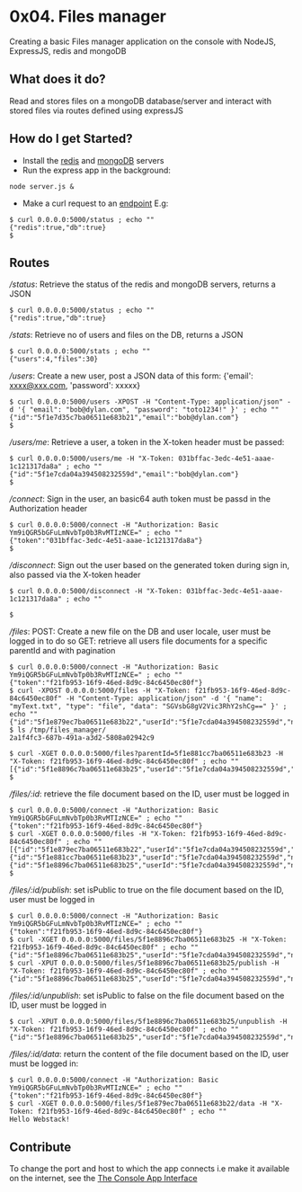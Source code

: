 # 0x04. Files manager
Creating a basic Files manager application on the console with NodeJS, ExpressJS, redis and mongoDB

## What does it do?
Read and stores files on a mongoDB database/server and interact with stored files via routes defined using expressJS

## How do I get Started?
- Install the [redis]() and [mongoDB]() servers
- Run the express app in the background: 
```
node server.js &
```
- Make a curl request to an [endpoint](##Routes) E.g:
```
$ curl 0.0.0.0:5000/status ; echo ""
{"redis":true,"db":true}
$
```

## Routes
_/status_: Retrieve the status of the redis and mongoDB servers, returns a JSON
```
$ curl 0.0.0.0:5000/status ; echo ""
{"redis":true,"db":true}
```

_/stats_: Retrieve no of users and files on the DB, returns a JSON
```
$ curl 0.0.0.0:5000/stats ; echo ""
{"users":4,"files":30}
```

_/users_: Create a new user, post a JSON data of this form: {'email': xxxx@xxx.com, 'password': xxxxx}
```
$ curl 0.0.0.0:5000/users -XPOST -H "Content-Type: application/json" -d '{ "email": "bob@dylan.com", "password": "toto1234!" }' ; echo ""
{"id":"5f1e7d35c7ba06511e683b21","email":"bob@dylan.com"}
$
```

_/users/me_: Retrieve a user, a token in the X-token header must be passed:
```
$ curl 0.0.0.0:5000/users/me -H "X-Token: 031bffac-3edc-4e51-aaae-1c121317da8a" ; echo ""
{"id":"5f1e7cda04a394508232559d","email":"bob@dylan.com"}
$
```

_/connect_: Sign in the user, an basic64 auth token must be passd in the Authorization header
```
$ curl 0.0.0.0:5000/connect -H "Authorization: Basic Ym9iQGR5bGFuLmNvbTp0b3RvMTIzNCE=" ; echo ""
{"token":"031bffac-3edc-4e51-aaae-1c121317da8a"}
$
```

_/disconnect_: Sign out the user based on the generated token during sign in, also passed via the X-token header
```
$ curl 0.0.0.0:5000/disconnect -H "X-Token: 031bffac-3edc-4e51-aaae-1c121317da8a" ; echo ""

$
```

_/files_:
POST: Create a new file on the DB and user locale, user must be logged in to do so
GET: retrieve all users file documents for a specific parentId and with pagination
```
$ curl 0.0.0.0:5000/connect -H "Authorization: Basic Ym9iQGR5bGFuLmNvbTp0b3RvMTIzNCE=" ; echo ""
{"token":"f21fb953-16f9-46ed-8d9c-84c6450ec80f"}
$ curl -XPOST 0.0.0.0:5000/files -H "X-Token: f21fb953-16f9-46ed-8d9c-84c6450ec80f" -H "Content-Type: application/json" -d '{ "name": "myText.txt", "type": "file", "data": "SGVsbG8gV2Vic3RhY2shCg==" }' ; echo ""
{"id":"5f1e879ec7ba06511e683b22","userId":"5f1e7cda04a394508232559d","name":"myText.txt","type":"file","isPublic":false,"parentId":0}
$ ls /tmp/files_manager/
2a1f4fc3-687b-491a-a3d2-5808a02942c9

$ curl -XGET 0.0.0.0:5000/files?parentId=5f1e881cc7ba06511e683b23 -H "X-Token: f21fb953-16f9-46ed-8d9c-84c6450ec80f" ; echo ""
[{"id":"5f1e8896c7ba06511e683b25","userId":"5f1e7cda04a394508232559d","name":"image.png","type":"image","isPublic":true,"parentId":"5f1e881cc7ba06511e683b23"}]
$

```

_/files/:id_: retrieve the file document based on the ID, user must be logged in
```
$ curl 0.0.0.0:5000/connect -H "Authorization: Basic Ym9iQGR5bGFuLmNvbTp0b3RvMTIzNCE=" ; echo ""
{"token":"f21fb953-16f9-46ed-8d9c-84c6450ec80f"}
$ curl -XGET 0.0.0.0:5000/files -H "X-Token: f21fb953-16f9-46ed-8d9c-84c6450ec80f" ; echo ""
[{"id":"5f1e879ec7ba06511e683b22","userId":"5f1e7cda04a394508232559d","name":"myText.txt","type":"file","isPublic":false,"parentId":0},{"id":"5f1e881cc7ba06511e683b23","userId":"5f1e7cda04a394508232559d","name":"images","type":"folder","isPublic":false,"parentId":0},{"id":"5f1e8896c7ba06511e683b25","userId":"5f1e7cda04a394508232559d","name":"image.png","type":"image","isPublic":true,"parentId":"5f1e881cc7ba06511e683b23"}]
$
```

_/files/:id/publish_: set isPublic to true on the file document based on the ID, user must be logged in
```
$ curl 0.0.0.0:5000/connect -H "Authorization: Basic Ym9iQGR5bGFuLmNvbTp0b3RvMTIzNCE=" ; echo ""
{"token":"f21fb953-16f9-46ed-8d9c-84c6450ec80f"}
$ curl -XGET 0.0.0.0:5000/files/5f1e8896c7ba06511e683b25 -H "X-Token: f21fb953-16f9-46ed-8d9c-84c6450ec80f" ; echo ""
{"id":"5f1e8896c7ba06511e683b25","userId":"5f1e7cda04a394508232559d","name":"image.png","type":"image","isPublic":**false**,"parentId":"5f1e881cc7ba06511e683b23"}
$ curl -XPUT 0.0.0.0:5000/files/5f1e8896c7ba06511e683b25/publish -H "X-Token: f21fb953-16f9-46ed-8d9c-84c6450ec80f" ; echo ""
{"id":"5f1e8896c7ba06511e683b25","userId":"5f1e7cda04a394508232559d","name":"image.png","type":"image","isPublic":**true**,"parentId":"5f1e881cc7ba06511e683b23"}

```
_/files/:id/unpublish_: set isPublic to false on the file document based on the ID, user must be logged in
```
$ curl -XPUT 0.0.0.0:5000/files/5f1e8896c7ba06511e683b25/unpublish -H "X-Token: f21fb953-16f9-46ed-8d9c-84c6450ec80f" ; echo ""
{"id":"5f1e8896c7ba06511e683b25","userId":"5f1e7cda04a394508232559d","name":"image.png","type":"image","isPublic":**false**,"parentId":"5f1e881cc7ba06511e683b23"}
```

_/files/:id/data_: return the content of the file document based on the ID, user must be logged in:
```
$ curl 0.0.0.0:5000/connect -H "Authorization: Basic Ym9iQGR5bGFuLmNvbTp0b3RvMTIzNCE=" ; echo ""
{"token":"f21fb953-16f9-46ed-8d9c-84c6450ec80f"}
$ curl -XGET 0.0.0.0:5000/files/5f1e879ec7ba06511e683b22/data -H "X-Token: f21fb953-16f9-46ed-8d9c-84c6450ec80f" ; echo ""
Hello Webstack!

```

## Contribute
To change the port and host to which the app connects i.e make it available on the internet, see the [The Console App Interface](./server.js)
